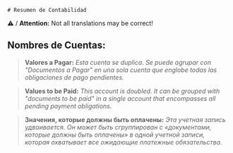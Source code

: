 	# Resumen de Contabilidad

⚠️ / **Attention:** Not all translations may be correct!

## Nombres de Cuentas:
>**Valores a Pagar:** *Esta cuenta se duplica. Se puede agrupar con "Documentos a Pagar" en una sola cuenta que englobe todas las obligaciones de pago pendientes.*

>**Values ​​to be Paid:** *This account is doubled. It can be grouped with "documents to be paid" in a single account that encompasses all pending payment obligations.*

>**Значения, которые должны быть оплачены:** *Эта учетная запись удваивается. Он может быть сгруппирован с «документами, которые должны быть оплачены» в одной учетной записи, которая охватывает все ожидающие платежные обязательства.*

